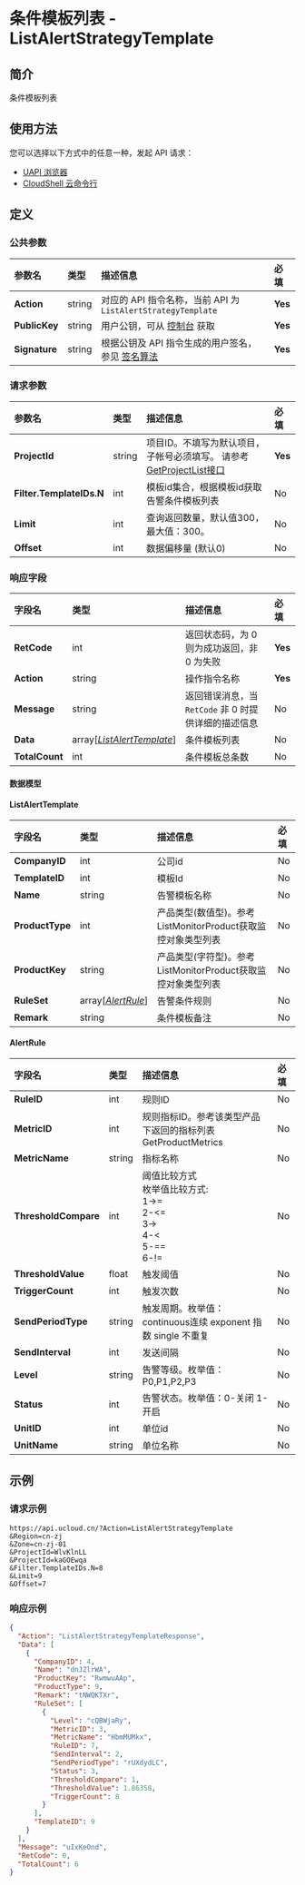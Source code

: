# 条件模板列表 - ListAlertStrategyTemplate

## 简介

条件模板列表






## 使用方法

您可以选择以下方式中的任意一种，发起 API 请求：
- [UAPI 浏览器](https://console.ucloud.cn/uapi/detail?id=ListAlertStrategyTemplate)
- [CloudShell 云命令行](https://shell.ucloud.cn/)


## 定义

### 公共参数

| 参数名 | 类型 | 描述信息 | 必填 |
|:---|:---|:---|:---|
| **Action**     | string  | 对应的 API 指令名称，当前 API 为 `ListAlertStrategyTemplate`                        | **Yes** |
| **PublicKey**  | string  | 用户公钥，可从 [控制台](https://console.ucloud.cn/uapi/apikey) 获取                                             | **Yes** |
| **Signature**  | string  | 根据公钥及 API 指令生成的用户签名，参见 [签名算法](api/summary/signature.md)  | **Yes** |

### 请求参数

| 参数名 | 类型 | 描述信息 | 必填 |
|:---|:---|:---|:---|
| **ProjectId** | string | 项目ID。不填写为默认项目，子帐号必须填写。 请参考[GetProjectList接口](https://docs.ucloud.cn/api/summary/get_project_list) |**Yes**|
| **Filter.TemplateIDs.N** | int | 模板id集合，根据模板id获取告警条件模板列表 |No|
| **Limit** | int | 查询返回数量，默认值300，最大值：300。 |No|
| **Offset** | int | 数据偏移量 (默认0) |No|

### 响应字段

| 字段名 | 类型 | 描述信息 | 必填 |
|:---|:---|:---|:---|
| **RetCode** | int | 返回状态码，为 0 则为成功返回，非 0 为失败 |**Yes**|
| **Action** | string | 操作指令名称 |**Yes**|
| **Message** | string | 返回错误消息，当 `RetCode` 非 0 时提供详细的描述信息 |No|
| **Data** | array[[*ListAlertTemplate*](#ListAlertTemplate)] | 条件模板列表 |No|
| **TotalCount** | int | 条件模板总条数 |No|

#### 数据模型


#### ListAlertTemplate

| 字段名 | 类型 | 描述信息 | 必填 |
|:---|:---|:---|:---|
| **CompanyID** | int | 公司id |No|
| **TemplateID** | int | 模板Id |No|
| **Name** | string | 告警模板名称 |No|
| **ProductType** | int | 产品类型(数值型)。参考ListMonitorProduct获取监控对象类型列表 |No|
| **ProductKey** | string | 产品类型(字符型)。参考ListMonitorProduct获取监控对象类型列表 |No|
| **RuleSet** | array[[*AlertRule*](#AlertRule)] | 告警条件规则 |No|
| **Remark** | string | 条件模板备注 |No|

#### AlertRule

| 字段名 | 类型 | 描述信息 | 必填 |
|:---|:---|:---|:---|
| **RuleID** | int | 规则ID |No|
| **MetricID** | int | 规则指标ID。参考该类型产品下返回的指标列表GetProductMetrics |No|
| **MetricName** | string | 指标名称 |No|
| **ThresholdCompare** | int | 阈值比较方式<br />枚举值比较方式:<br />1->=<br />2-<=<br />3-><br />4-<<br />5-==<br />6-!= |No|
| **ThresholdValue** | float | 触发阈值 |No|
| **TriggerCount** | int | 触发次数 |No|
| **SendPeriodType** | string | 触发周期。枚举值：continuous连续 exponent 指数 single 不重复 |No|
| **SendInterval** | int | 发送间隔 |No|
| **Level** | string | 告警等级。枚举值：P0,P1,P2,P3 |No|
| **Status** | int | 告警状态。枚举值：0-关闭 1-开启 |No|
| **UnitID** | int | 单位id |No|
| **UnitName** | string | 单位名称 |No|

## 示例

### 请求示例
    
```
https://api.ucloud.cn/?Action=ListAlertStrategyTemplate
&Region=cn-zj
&Zone=cn-zj-01
&ProjectId=WlvKlnLL
&ProjectId=kaGOEwqa
&Filter.TemplateIDs.N=8
&Limit=9
&Offset=7
```

### 响应示例
    
```json
{
  "Action": "ListAlertStrategyTemplateResponse",
  "Data": [
    {
      "CompanyID": 4,
      "Name": "dnJZlrWA",
      "ProductKey": "RwmwuAAp",
      "ProductType": 9,
      "Remark": "tNWQKTXr",
      "RuleSet": [
        {
          "Level": "cQBWjaRy",
          "MetricID": 3,
          "MetricName": "HbmMUMkx",
          "RuleID": 7,
          "SendInterval": 2,
          "SendPeriodType": "rUXdydLC",
          "Status": 3,
          "ThresholdCompare": 1,
          "ThresholdValue": 1.86358,
          "TriggerCount": 8
        }
      ],
      "TemplateID": 9
    }
  ],
  "Message": "uIxKeOnd",
  "RetCode": 0,
  "TotalCount": 6
}
```





